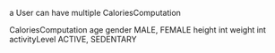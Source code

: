 a User can have multiple CaloriesComputation

CaloriesComputation
    age
    gender MALE, FEMALE
    height int
    weight int
    activityLevel   ACTIVE, SEDENTARY

